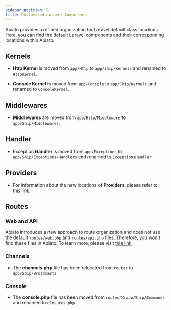 ```yaml
---
sidebar_position: 8
title: Customized Laravel Components
---
```


Apiato provides a refined organization for Laravel default class locations.
Here, you can find the default Laravel components and their corresponding locations within Apiato.

## Kernels

- **Http Kernel** is moved from `app/Http` to `app/Ship/Kernels` and renamed to `HttpKernel`.

- **Console Kernel** is moved from `app/Console` to `app/Ship/Kernels` and renamed to `ConsoleKernel`.

## Middlewares

- **Middlewares** are moved from `app/Http/Middleware` to `app/Ship/Middlewares`.

## Handler

- Exception **Handler** is moved from `app/Exceptions` to `app/Ship/Exceptions/Handlers` and renamed to `ExceptionsHandler`.

## Providers

- For information about the new locations of **Providers**, please refer to [this link](components/optional-components/service-providers#laravel-service-providers).

## Routes

### Web and API

Apiato introduces a new approach to route organization and does not use the default `routes/web.php` and `routes/api.php` files. Therefore, you won't find these files in Apiato. To learn more, please visit [this link](components/main-components/routes).

### Channels

- The **channels.php** file has been relocated from `routes` to `app/Ship/Broadcasts`.

### Console

- The **console.php** file has been moved from `routes` to `app/Ship/Commands` and renamed to `closures.php`.
